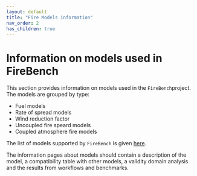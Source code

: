 ```yaml
---
layout: default
title: "Fire Models information"
nav_order: 2
has_children: true
---
```

# Information on models used in FireBench

This section provides information on models used in the `FireBench`project.
The models are grouped by type:
- Fuel models
- Rate of spread models
- Wind reduction factor
- Uncoupled fire speard models
- Coupled atmosphere fire models

The list of models supported by `FireBench` is given [here](../content.md).

The information pages about models should contain a description of the model, a compatibility table with other models, a validity domain analysis and the results from workflows and benchmarks.